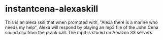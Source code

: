 # instantcena-alexaskill

This is an alexa skill that when prompted with, "Alexa there is a marine who needs my help", Alexa will respond by playing an mp3 file of the John Cena sound clip from the prank call. The mp3 is stored on Amazon S3 servers.